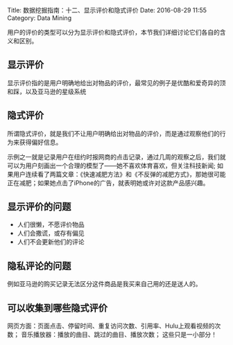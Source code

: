 Title: 数据挖掘指南：十二、显示评价和隐式评价
Date: 2016-08-29 11:55
Category: Data Mining

用户的评价的类型可以分为显示评价和隐式评价，本节我们详细讨论它们各自的含义和区别。

## 显示评价

显示评价指的是用户明确地给出对物品的评价，最常见的例子是优酷和爱奇异的顶和踩，以及亚马逊的星级系统

## 隐式评价

所谓隐式评价，就是我们不让用户明确给出对物品的评价，而是通过观察他们的行为来获得偏好信息。

示例之一就是记录用户在纽约时报网商的点击记录，通过几周的观察之后，我们就可以为用户刻画出一个合理的模型了——她不喜欢体育喜欢，但关注科技新闻; 如果用户连续看了两篇文章：《快速减肥方法》和《不反弹的减肥方式》，那她很可能正在减肥；如果她点击了iPhone的广告，就表明她或许对这款产品感兴趣。


## 显示评价的问题

* 人们很懒，不愿评价物品
* 人们会撒谎，或存有偏见
* 人们不会更新他们的评论

## 隐私评论的问题

例如亚马逊的购买记录无法区分这件商品是我买来自己用的还是送人的。

## 可以收集到哪些隐式评价

网页方面：页面点击、停留时间、重复访问次数、引用率、Hulu上观看视频的次数； 音乐播放器：播放的曲目、跳过的曲目、播放次数； 这些只是一小部分！





